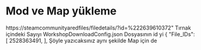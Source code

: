 # Mod ve Map yükleme

https://steamcommunityaredfiles/filedetails/?id=%222639610372"
Tırnak içindeki Sayıyı 
WorkshopDownloadConfig.json Dosyasının 
id yi {
  "File_IDs": [
    2528363491,
  ],
Şöyle yazıcaksınız  aynı şekilde Map için de
